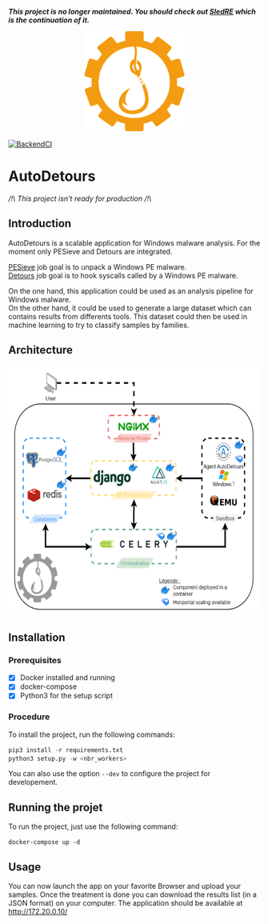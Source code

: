 ***This project is no longer maintained. You should check out [SledRE](https://github.com/sledre/sledre) which is the continuation of it.***  


<p align="center">
  <img width="200" height="200" src="doc/logoyellow.png">
</p>

[![BackendCI](https://github.com/Kn0wl3dge/AutoDetours/actions/workflows/backend.yml/badge.svg)](https://github.com/Kn0wl3dge/AutoDetours/actions/workflows/backend.yml)
# AutoDetours

*/!\ This project isn't ready for production /!\\*

## Introduction

AutoDetours is a scalable application for Windows malware analysis.
For the moment only PESieve and Detours are integrated.

[PESieve](https://github.com/hasherezade/pe-sieve) job goal is to unpack a Windows PE malware.  
[Detours](https://github.com/microsoft/Detours) job goal is to hook syscalls called by a Windows PE malware. 

On the one hand, this application could be used as an analysis pipeline for Windows malware.  
On the other hand, it could be used to generate a large dataset which can contains results from differents tools.
This dataset could then be used in machine learning to try to classify samples by families.

## Architecture
<p align="center">
  <img height="500" src="doc/AutoDetoursArchi.png">
</p>

## Installation

### Prerequisites

- [X] Docker installed and running
- [X] docker-compose
- [X] Python3 for the setup script

### Procedure
To install the project, run the following commands:
```python
pip3 install -r requirements.txt
python3 setup.py -w <nbr_workers>
```

You can also use the option `--dev` to configure the project for developement.

## Running the projet
To run the project, just use the following command:

```
docker-compose up -d
```

## Usage
You can now launch the app on your favorite Browser and upload your samples. Once the treatment is done you can download the results list (in a JSON format) on your computer.
The application should be available at http://172.20.0.10/
